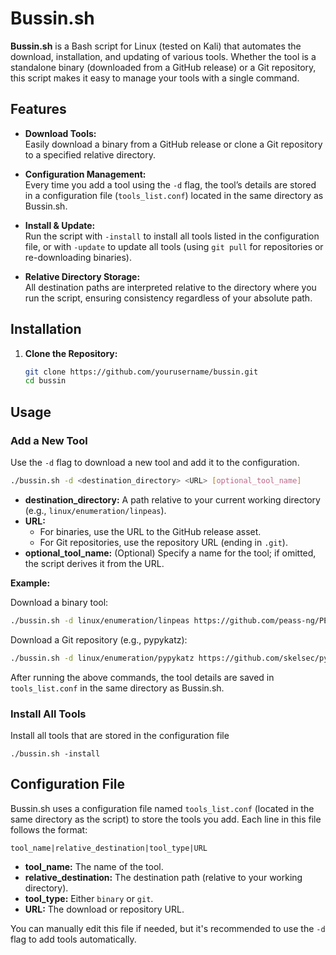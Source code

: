 # Bussin.sh

**Bussin.sh** is a Bash script for Linux (tested on Kali) that automates the download, installation, and updating of various tools. Whether the tool is a standalone binary (downloaded from a GitHub release) or a Git repository, this script makes it easy to manage your tools with a single command.

## Features

- **Download Tools:**  
    Easily download a binary from a GitHub release or clone a Git repository to a specified relative directory.
    
- **Configuration Management:**  
    Every time you add a tool using the `-d` flag, the tool’s details are stored in a configuration file (`tools_list.conf`) located in the same directory as Bussin.sh.
    
- **Install & Update:**  
    Run the script with `-install` to install all tools listed in the configuration file, or with `-update` to update all tools (using `git pull` for repositories or re-downloading binaries).
    
- **Relative Directory Storage:**  
    All destination paths are interpreted relative to the directory where you run the script, ensuring consistency regardless of your absolute path.
    

## Installation

1. **Clone the Repository:**

   ```bash
   git clone https://github.com/yourusername/bussin.git
   cd bussin
   ```

## Usage

### Add a New Tool

Use the `-d` flag to download a new tool and add it to the configuration.

```bash
./bussin.sh -d <destination_directory> <URL> [optional_tool_name]

```

- **destination_directory:** A path relative to your current working directory (e.g., `linux/enumeration/linpeas`).
- **URL:**
    - For binaries, use the URL to the GitHub release asset.
    - For Git repositories, use the repository URL (ending in `.git`).
- **optional_tool_name:** (Optional) Specify a name for the tool; if omitted, the script derives it from the URL.

**Example:**

Download a binary tool:

```bash
./bussin.sh -d linux/enumeration/linpeas https://github.com/peass-ng/PEASS-ng/releases/download/20250301-c97fb02a/linpeas.sh
```

Download a Git repository (e.g., pypykatz):
```bash
./bussin.sh -d linux/enumeration/pypykatz https://github.com/skelsec/pypykatz.git
```

After running the above commands, the tool details are saved in `tools_list.conf` in the same directory as Bussin.sh.

### Install All Tools

Install all tools that are stored in the configuration file
```
./bussin.sh -install
```

## Configuration File

Bussin.sh uses a configuration file named `tools_list.conf` (located in the same directory as the script) to store the tools you add. Each line in this file follows the format:

```
tool_name|relative_destination|tool_type|URL
```

- **tool_name:** The name of the tool.
- **relative_destination:** The destination path (relative to your working directory).
- **tool_type:** Either `binary` or `git`.
- **URL:** The download or repository URL.

You can manually edit this file if needed, but it's recommended to use the `-d` flag to add tools automatically.